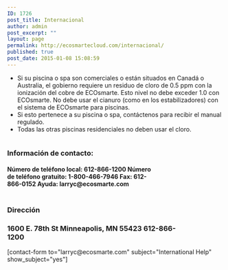```yaml
---
ID: 1726
post_title: Internacional
author: admin
post_excerpt: ""
layout: page
permalink: http://ecosmartecloud.com/internacional/
published: true
post_date: 2015-01-08 15:08:59
---
```

<ul>
	<li style="text-align: left">Si su piscina o spa son comerciales o están situados en Canadá o Australia, el gobierno requiere un residuo de cloro de 0.5 ppm con la ionización del cobre de ECOsmarte. Esto nivel no debe exceder 1.0 con ECOsmarte. No debe usar el cianuro (como en los estabilizadores) con el sistema de ECOsmarte para piscinas.</li>
	<li style="text-align: left">Si esto pertenece a su piscina o spa, contáctenos para recibir el manual regulado.</li>
	<li style="text-align: left">Todas las otras piscinas residenciales no deben usar el cloro.</li>
</ul>
<div id="contact" style="float: left;width: 350px">
<h3>Información de contacto:</h3>
<h4><strong>Número de teléfono local:</strong> 612-866-1200 <strong>Número de teléfono gratuito:</strong> 1-800-466-7946 <strong>Fax:</strong> 612-866-0152 <strong>Ayuda:</strong> larryc@ecosmarte.com</h4>
</div>
<div id="address" style="float: left;width: 400px">
<h3>Dirección</h3>
<h3>1600 E. 78th St Minneapolis, MN 55423 612-866-1200</h3>
</div>
<div id="email" style="float: left">[contact-form to="larryc@ecosmarte.com" subject="International Help" show_subject="yes"]</div>